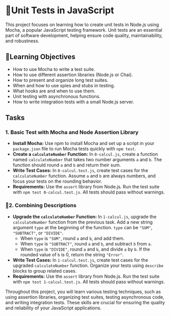 # 🧮Unit Tests in JavaScript

This project focuses on learning how to create unit tests in Node.js using Mocha, a popular JavaScript testing framework. Unit tests are an essential part of software development, helping ensure code quality, maintainability, and robustness.

## 🧮Learning Objectives

- How to use Mocha to write a test suite.
- How to use different assertion libraries (Node.js or Chai).
- How to present and organize long test suites.
- When and how to use spies and stubs in testing.
- What hooks are and when to use them.
- Unit testing with asynchronous functions.
- How to write integration tests with a small Node.js server.

## Tasks

### 1. Basic Test with Mocha and Node Assertion Library

- **Install Mocha:** Use npm to install Mocha and set up a script in your `package.json` file to run Mocha tests quickly with `npm test`.
- **Create a `calculateNumber` Function:** In `0-calcul.js`, create a function named `calculateNumber` that takes two number arguments `a` and `b`. The function should round `a` and `b` and return their sum.
- **Write Test Cases:** In `0-calcul.test.js`, create test cases for the `calculateNumber` function. Assume `a` and `b` are always numbers, and focus your tests on the rounding behavior.
- **Requirements:** Use the `assert` library from Node.js. Run the test suite with `npm test 0-calcul.test.js`. All tests should pass without warnings.

### 🧮2. Combining Descriptions

- **Upgrade the `calculateNumber` Function:** In `1-calcul.js`, upgrade the `calculateNumber` function from the previous task. Add a new string argument `type` at the beginning of the function. `type` can be `"SUM"`, `"SUBTRACT"`, or `"DIVIDE"`.
  - When `type` is `"SUM"`, round `a` and `b`, and add them.
  - When `type` is `"SUBTRACT"`, round `a` and `b`, and subtract `b` from `a`.
  - When `type` is `"DIVIDE"`, round `a` and `b`, and divide `a` by `b`. If the rounded value of `b` is 0, return the string `"Error"`.
- **Write Test Cases:** In `1-calcul.test.js`, create test cases for the upgraded `calculateNumber` function. Organize your tests using `describe` blocks to group related cases.
- **Requirements:** Use the `assert` library from Node.js. Run the test suite with `npm test 1-calcul.test.js`. All tests should pass without warnings.

Throughout this project, you will learn various testing techniques, such as using assertion libraries, organizing test suites, testing asynchronous code, and writing integration tests. These skills are crucial for ensuring the quality and reliability of your JavaScript applications.

